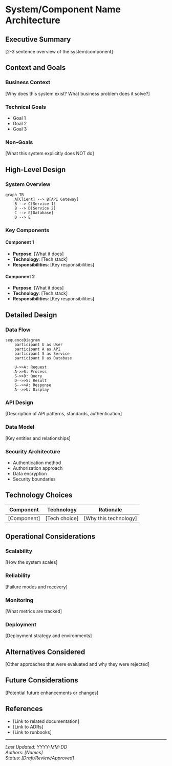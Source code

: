 # System/Component Name Architecture

## Executive Summary
[2-3 sentence overview of the system/component]

## Context and Goals

### Business Context
[Why does this system exist? What business problem does it solve?]

### Technical Goals
- Goal 1
- Goal 2
- Goal 3

### Non-Goals
[What this system explicitly does NOT do]

## High-Level Design

### System Overview

```mermaid
graph TB
    A[Client] --> B[API Gateway]
    B --> C[Service 1]
    B --> D[Service 2]
    C --> E[Database]
    D --> E
```

### Key Components

#### Component 1
- **Purpose**: [What it does]
- **Technology**: [Tech stack]
- **Responsibilities**: [Key responsibilities]

#### Component 2
- **Purpose**: [What it does]
- **Technology**: [Tech stack]
- **Responsibilities**: [Key responsibilities]

## Detailed Design

### Data Flow

```mermaid
sequenceDiagram
    participant U as User
    participant A as API
    participant S as Service
    participant D as Database
    
    U->>A: Request
    A->>S: Process
    S->>D: Query
    D-->>S: Result
    S-->>A: Response
    A-->>U: Display
```

### API Design
[Description of API patterns, standards, authentication]

### Data Model
[Key entities and relationships]

### Security Architecture
- Authentication method
- Authorization approach
- Data encryption
- Security boundaries

## Technology Choices

| Component | Technology | Rationale |
|-----------|-----------|-----------|
| [Component] | [Tech choice] | [Why this technology] |

## Operational Considerations

### Scalability
[How the system scales]

### Reliability
[Failure modes and recovery]

### Monitoring
[What metrics are tracked]

### Deployment
[Deployment strategy and environments]

## Alternatives Considered
[Other approaches that were evaluated and why they were rejected]

## Future Considerations
[Potential future enhancements or changes]

## References
- [Link to related documentation]
- [Link to ADRs]
- [Link to runbooks]

---
*Last Updated: YYYY-MM-DD*  
*Authors: [Names]*  
*Status: [Draft/Review/Approved]*
